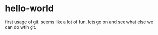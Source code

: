 # hello-world
first usage of git.
seems like a lot of fun.
lets go on and see what else we can do wtih git.
